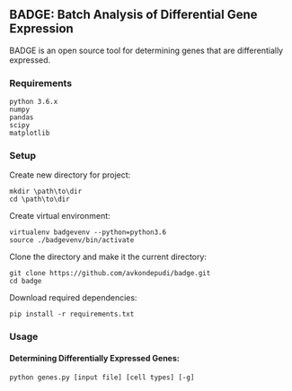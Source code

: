 ## BADGE: Batch Analysis of Differential Gene Expression

BADGE is an open source tool for determining genes that are differentially expressed.

### Requirements
```
python 3.6.x
numpy
pandas
scipy
matplotlib
```

### Setup

Create new directory for project:
```
mkdir \path\to\dir
cd \path\to\dir
```

Create virtual environment:
```
virtualenv badgevenv --python=python3.6
source ./badgevenv/bin/activate
```

Clone the directory and make it the current directory:
```
git clone https://github.com/avkondepudi/badge.git
cd badge
```

Download required dependencies:
```
pip install -r requirements.txt
```

### Usage

#### Determining Differentially Expressed Genes:
```
python genes.py [input file] [cell types] [-g]
```
